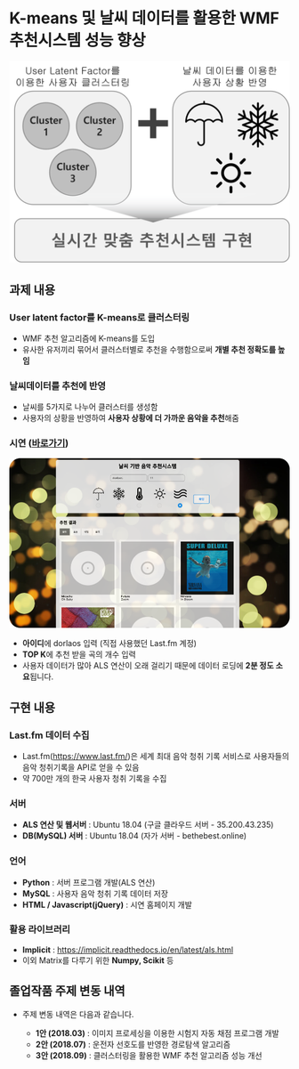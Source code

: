 # K-means 및 날씨 데이터를 활용한 WMF 추천시스템 성능 향상
<img src="Info/info_1.png?raw=true" width="600">

## 과제 내용

### User latent factor를 K-means로 클러스터링
* WMF 추천 알고리즘에 K-means를 도입
* 유사한 유저끼리 묶어서 클러스터별로 추천을 수행함으로써 **개별 추천 정확도를 높임**

### 날씨데이터를 추천에 반영
* 날씨를 5가지로 나누어 클러스터를 생성함
* 사용자의 상황을 반영하여 **사용자 상황에 더 가까운 음악을 추천**해줌

### 시연 ([바로가기](http://35.200.43.235:8080/))
![시연](Info/info_2.png?raw=true)
* **아이디**에 dorlaos 입력 (직접 사용했던 Last.fm 계정)
* **TOP K**에 추천 받을 곡의 개수 입력
* 사용자 데이터가 많아 ALS 연산이 오래 걸리기 때문에 데이터 로딩에 **2분 정도 소요**됩니다.

## 구현 내용
### Last.fm 데이터 수집
* Last.fm(https://www.last.fm/)은 세계 최대 음악 청취 기록 서비스로 사용자들의 음악 청취기록을 API로 얻을 수 있음
* 약 700만 개의 한국 사용자 청취 기록을 수집

### 서버
* **ALS 연산 및 웹서버** : Ubuntu 18.04 (구글 클라우드 서버 - 35.200.43.235)
* **DB(MySQL) 서버** : Ubuntu 18.04 (자가 서버 - bethebest.online)

### 언어
* **Python** : 서버 프로그램 개발(ALS 연산)
* **MySQL** : 사용자 음악 청취 기록 데이터 저장
* **HTML / Javascript(jQuery)** : 시연 홈페이지 개발

### 활용 라이브러리
* **Implicit** : https://implicit.readthedocs.io/en/latest/als.html
* 이외 Matrix를 다루기 위한 **Numpy, Scikit** 등

## 졸업작품 주제 변동 내역
* 주제 변동 내역은 다음과 같습니다.

  * **1안 (2018.03)** : 이미지 프로세싱을 이용한 시험지 자동 채점 프로그램 개발
  * **2안 (2018.07)** : 운전자 선호도를 반영한 경로탐색 알고리즘
  * **3안 (2018.09)** : 클러스터링을 활용한 WMF 추천 알고리즘 성능 개선
